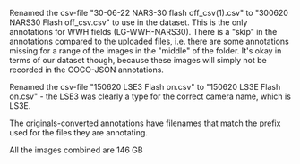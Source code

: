 
Renamed the csv-file "30-06-22 NARS-30 flash off_csv(1).csv" to "300620 NARS30 Flash off_csv.csv" to use in the dataset. This is the only annotations for WWH fields (LG-WWH-NARS30). There is a "skip" in the annotations compared to the uploaded files, i.e. there are some annotations missing for a range of the images in the "middle" of the folder. It's okay in terms of our dataset though, because these images will simply not be recorded in the COCO-JSON annotations.

Renamed the csv-file "150620 LSE3 Flash on.csv" to "150620 LS3E Flash on.csv" - the LSE3 was clearly a type for the correct camera name, which is LS3E. 

The originals-converted annotations have filenames that match the prefix used for the files they are annotating.

All the images combined are 146 GB